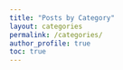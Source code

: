 ```yaml
---
title: "Posts by Category"
layout: categories
permalink: /categories/
author_profile: true
toc: true
---
```


